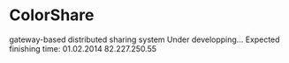 ColorShare
==========

gateway-based distributed sharing system
Under developping...
Expected finishing time: 01.02.2014
82.227.250.55
